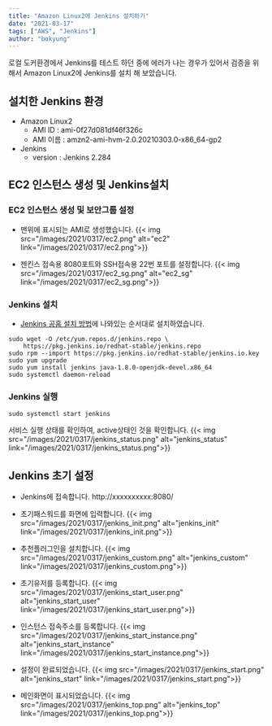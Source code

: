 ```yaml
---
title: "Amazon Linux2에 Jenkins 설치하기"
date: "2021-03-17"
tags: ["AWS", "Jenkins"]
author: "bokyung"
---
```


로컬 도커환경에서 Jenkins를 테스트 하던 중에 에러가 나는 경우가 있어서 검증을 위해서 Amazon Linux2에 Jenkins를 설치 해 보았습니다.

## 설치한 Jenkins 환경
* Amazon Linux2
  * AMI ID : ami-0f27d081df46f326c
  * AMI 이름 : amzn2-ami-hvm-2.0.20210303.0-x86_64-gp2
* Jenkins
  * version : Jenkins 2.284

## EC2 인스턴스 생성 및 Jenkins설치
### EC2 인스턴스 생성 및 보안그룹 설정
* 맨위에 표시되는 AMI로 생성했습니다.
{{< img src="/images/2021/0317/ec2.png" alt="ec2" link="/images/2021/0317/ec2.png">}}


* 젠킨스 접속용 8080포트와 SSH접속용 22번 포트를 설정합니다.
{{< img src="/images/2021/0317/ec2_sg.png" alt="ec2_sg" link="/images/2021/0317/ec2_sg.png">}}


### Jenkins 설치
* [Jenkins 공홈 설치 방법](https://www.jenkins.io/doc/book/installing/linux/#red-hat-centos)에 나와있는 순서대로 설치하였습니다.
```
sudo wget -O /etc/yum.repos.d/jenkins.repo \
    https://pkg.jenkins.io/redhat-stable/jenkins.repo
sudo rpm --import https://pkg.jenkins.io/redhat-stable/jenkins.io.key
sudo yum upgrade
sudo yum install jenkins java-1.8.0-openjdk-devel.x86_64
sudo systemctl daemon-reload
```
### Jenkins 실행
```
sudo systemctl start jenkins
```

서비스 실행 상태를 확인하여, active상태인 것을 확인합니다.
{{< img src="/images/2021/0317/jenkins_status.png" alt="jenkins_status" link="/images/2021/0317/jenkins_status.png">}}

## Jenkins 초기 설정
* Jenkins에 접속합니다. http://xxxxxxxxxx:8080/
* 초기패스워드를 화면에 입력합니다.
{{< img src="/images/2021/0317/jenkins_init.png" alt="jenkins_init" link="/images/2021/0317/jenkins_init.png">}}

* 추천플러그인을 설치합니다.
{{< img src="/images/2021/0317/jenkins_custom.png" alt="jenkins_custom" link="/images/2021/0317/jenkins_custom.png">}}

* 초기유저를 등록합니다.
{{< img src="/images/2021/0317/jenkins_start_user.png" alt="jenkins_start_user" link="/images/2021/0317/jenkins_start_user.png">}}

* 인스턴스 접속주소를 등록합니다.
{{< img src="/images/2021/0317/jenkins_start_instance.png" alt="jenkins_start_instance" link="/images/2021/0317/jenkins_start_instance.png">}}

* 설정이 완료되었습니다.
{{< img src="/images/2021/0317/jenkins_start.png" alt="jenkins_start" link="/images/2021/0317/jenkins_start.png">}}

* 메인화면이 표시되었습니다.
{{< img src="/images/2021/0317/jenkins_top.png" alt="jenkins_top" link="/images/2021/0317/jenkins_top.png">}}



